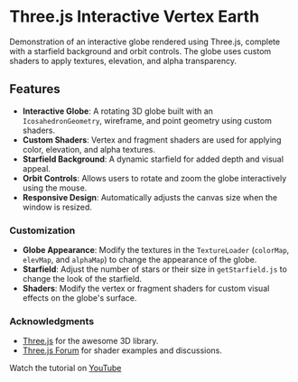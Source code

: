 # Three.js Interactive Vertex Earth

Demonstration of an interactive globe rendered using Three.js, complete with a starfield background and orbit controls. The globe uses custom shaders to apply textures, elevation, and alpha transparency.

## Features

- **Interactive Globe**: A rotating 3D globe built with an `IcosahedronGeometry`, wireframe, and point geometry using custom shaders.
- **Custom Shaders**: Vertex and fragment shaders are used for applying color, elevation, and alpha textures.
- **Starfield Background**: A dynamic starfield for added depth and visual appeal.
- **Orbit Controls**: Allows users to rotate and zoom the globe interactively using the mouse.
- **Responsive Design**: Automatically adjusts the canvas size when the window is resized.

### Customization

- **Globe Appearance**: Modify the textures in the `TextureLoader` (`colorMap`, `elevMap`, and `alphaMap`) to change the appearance of the globe.
- **Starfield**: Adjust the number of stars or their size in `getStarfield.js` to change the look of the starfield.
- **Shaders**: Modify the vertex or fragment shaders for custom visual effects on the globe's surface.

### Acknowledgments

- [Three.js](https://threejs.org/) for the awesome 3D library.
- [Three.js Forum](https://discourse.threejs.org/) for shader examples and discussions.


Watch the tutorial on [YouTube](https://youtu.be/tBSzJstOGnM)
